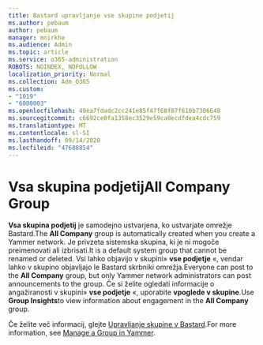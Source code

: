 ```yaml
---
title: Bastard upravljanje vse skupine podjetij
ms.author: pebaum
author: pebaum
manager: mnirkhe
ms.audience: Admin
ms.topic: article
ms.service: o365-administration
ROBOTS: NOINDEX, NOFOLLOW
localization_priority: Normal
ms.collection: Adm_O365
ms.custom:
- "1019"
- "6000003"
ms.openlocfilehash: 49ea7fdadc2cc241e85f47f68f07f610b7306648
ms.sourcegitcommit: c6692ce0fa1358ec3529e59ca0ecdfdea4cdc759
ms.translationtype: MT
ms.contentlocale: sl-SI
ms.lasthandoff: 09/14/2020
ms.locfileid: "47688854"
---
```

# <a name="all-company-group"></a><span data-ttu-id="c2539-102">Vsa skupina podjetij</span><span class="sxs-lookup"><span data-stu-id="c2539-102">All Company Group</span></span>

<span data-ttu-id="c2539-103">**Vsa skupina podjetij** je samodejno ustvarjena, ko ustvarjate omrežje Bastard.</span><span class="sxs-lookup"><span data-stu-id="c2539-103">The **All Company** group is automatically created when you create a Yammer network.</span></span> <span data-ttu-id="c2539-104">Je privzeta sistemska skupina, ki je ni mogoče preimenovati ali izbrisati.</span><span class="sxs-lookup"><span data-stu-id="c2539-104">It is a default system group that cannot be renamed or deleted.</span></span> <span data-ttu-id="c2539-105">Vsi lahko objavijo v skupini» **vse podjetje** «, vendar lahko v skupino objavljajo le Bastard skrbniki omrežja.</span><span class="sxs-lookup"><span data-stu-id="c2539-105">Everyone can post to the **All Company** group, but only Yammer network administrators can post announcements to the group.</span></span> <span data-ttu-id="c2539-106">Če si želite ogledati informacije o angažiranosti v skupini» **vse podjetje** «, uporabite **vpoglede v skupine**.</span><span class="sxs-lookup"><span data-stu-id="c2539-106">Use **Group Insights**to view information about engagement in the **All Company** group.</span></span>

<span data-ttu-id="c2539-107">Če želite več informacij, glejte [Upravljanje skupine v Bastard](https://support.office.com/article/Manage-a-group-in-Yammer-6e05c6d6-5548-4c88-89cd-e6757a514ef2).</span><span class="sxs-lookup"><span data-stu-id="c2539-107">For more information, see [Manage a Group in Yammer](https://support.office.com/article/Manage-a-group-in-Yammer-6e05c6d6-5548-4c88-89cd-e6757a514ef2).</span></span>
